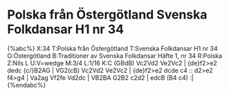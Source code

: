 # Polska från Östergötland Svenska Folkdansar H1 nr 34

{%abc%}
X:34
T:Polska från Östergötland
T:Svenska Folkdansar H1 nr 34
O:Östergötland
B:Traditioner av Svenska Folkdansar Häfte 1, nr 34
R:Polska
Z:Nils L
U:V=wedge
M:3/4
L:1/16
K:C
(GBdB) Vc2Vd2 Ve2Vc2 | {de}f2>e2 dedc {c/}B2AG | VG2(cB) Vc2Vd2 Ve2Vc2 | {de}f2>e2 dcde c4 ::
d2>e2 f4>g4 | Va2ag Vf2fe Vd2dc | VB2BA G2B2 c2d2 | edcB (B4 c4) :|
{%endabc%}

